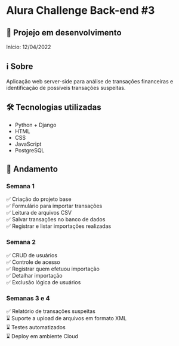 # Alura Challenge Back-end #3

## 🚧 Projejo em desenvolvimento
Início: 12/04/2022

## ℹ Sobre
Aplicação web server-side para análise de transações financeiras e identificação de possíveis transações suspeitas.

## 🛠 Tecnologias utilizadas
- Python + Django  
- HTML
- CSS
- JavaScript
- PostgreSQL

## 📅 Andamento

### Semana 1
✅ Criação do projeto base  
✅ Formulário para importar transações  
✅ Leitura de arquivos CSV  
✅ Salvar transações no banco de dados  
✅ Registrar e listar importações realizadas

### Semana 2
✅ CRUD de usuários  
✅ Controle de acesso  
✅ Registrar quem efetuou importação  
✅ Detalhar importação  
✅ Exclusão lógica de usuários

### Semanas 3 e 4
✅ Relatório de transações suspeitas  
⌛ Suporte a upload de arquivos em formato XML  
⌛ Testes automatizados  
⌛ Deploy em ambiente Cloud  